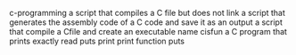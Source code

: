 c-programming
a script that compiles a C file but does not link
a script that generates the assembly code of a C code and save it as an output
a script that compile a Cfile and create an executable name cisfun
a C program that prints exactly
read puts
print
print function
puts
